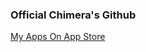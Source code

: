 ### Official Chimera's Github
[My Apps On App Store](https://i1.sndcdn.com/artworks-hEOBCMzK8YTYPz2Y-UBn09w-t500x500.jpg)

<!--
**Chimera32/chimera32** is a ✨ _special_ ✨ repository because its `README.md` (this file) appears on your GitHub profile.

Here are some ideas to get you started:

- 🔭 I’m currently working on ...
- 🌱 I’m currently learning ...
- 👯 I’m looking to collaborate on ...
- 🤔 I’m looking for help with ...
- 💬 Ask me about ...
- 📫 How to reach me: ...
- 😄 Pronouns: ...
- ⚡ Fun fact: ...
-->
